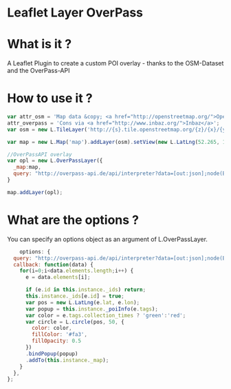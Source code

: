 Leaflet Layer OverPass
=============================

# What is it ?
A Leaflet Plugin to create a custom POI overlay - thanks to the OSM-Dataset and the OverPass-API

# How to use it ?
```javascript
var attr_osm = 'Map data &copy; <a href="http://openstreetmap.org/">OpenStreetMap</a> contributors',
attr_overpass = 'Cons via <a href="http://www.inbaz.org/">Inbaz</a>';
var osm = new L.TileLayer('http://{s}.tile.openstreetmap.org/{z}/{x}/{y}.png', {opacity: 0.7, attribution: [attr_osm, attr_overpass].join(', ')});

var map = new L.Map('map').addLayer(osm).setView(new L.LatLng(52.265, 10.524), 14);

//OverPassAPI overlay
var opl = new L.OverPassLayer({
  _map:map,
  query: "http://overpass-api.de/api/interpreter?data=[out:json];node(BBOX)[amenity=post_box];out;",
}

map.addLayer(opl);
```

# What are the options ?
You can specify an options object as an argument of L.OverPassLayer.
```javascript
	options: {
  query: "http://overpass-api.de/api/interpreter?data=[out:json];node(BBOX)[amenity=post_box];out;",
  callback: function(data) {
    for(i=0;i<data.elements.length;i++) {
      e = data.elements[i];

      if (e.id in this.instance._ids) return;
      this.instance._ids[e.id] = true;
      var pos = new L.LatLng(e.lat, e.lon);
      var popup = this.instance._poiInfo(e.tags);
      var color = e.tags.collection_times ? 'green':'red';
      var circle = L.circle(pos, 50, {
        color: color,
        fillColor: '#fa3',
        fillOpacity: 0.5
      })
      .bindPopup(popup)
      .addTo(this.instance._map);
    }
  },
};
```
